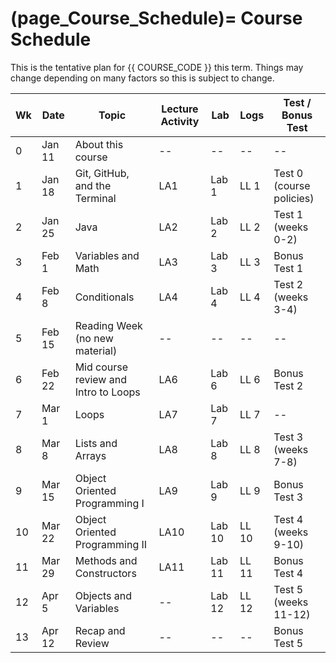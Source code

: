 (page_Course_Schedule)=
Course Schedule
=======================

This is the tentative plan for {{ COURSE_CODE }} this term.
Things may change depending on many factors so this is subject to change.

| Wk | Date   | Topic                                | Lecture Activity | Lab    | Logs  | Test / Bonus Test        |
|----|--------|--------------------------------------|------------------|--------|-------|--------------------------|
| 0  | Jan 11 | About this course                    | --               | --     | --    | --                       |
| 1  | Jan 18 | Git, GitHub, and the Terminal        | LA1              | Lab 1  | LL 1  | Test 0 (course policies) |
| 2  | Jan 25 | Java                                 | LA2              | Lab 2  | LL 2  | Test 1 (weeks 0-2)       |
| 3  | Feb 1  | Variables and Math                   | LA3              | Lab 3  | LL 3  | Bonus Test 1             |
| 4  | Feb 8  | Conditionals                         | LA4              | Lab 4  | LL 4  | Test 2 (weeks 3-4)       |
| 5  | Feb 15 | Reading Week (no new material)       | --               | --     | --    | --                       |
| 6  | Feb 22 | Mid course review and Intro to Loops | LA6              | Lab 6  | LL 6  | Bonus Test 2             |
| 7  | Mar 1  | Loops                                | LA7              | Lab 7  | LL 7  | --                       |
| 8  | Mar 8  | Lists and Arrays                     | LA8              | Lab 8  | LL 8  | Test 3 (weeks 7-8)       |
| 9  | Mar 15 | Object Oriented Programming I        | LA9              | Lab 9  | LL 9  | Bonus Test 3             |
| 10 | Mar 22 | Object Oriented Programming II       | LA10             | Lab 10 | LL 10 | Test 4 (weeks 9-10)      |
| 11 | Mar 29 | Methods and Constructors             | LA11             | Lab 11 | LL 11 | Bonus Test 4             |
| 12 | Apr 5  | Objects and Variables                | --               | Lab 12 | LL 12 | Test 5 (weeks 11-12)     |
| 13 | Apr 12 | Recap and Review                     | --               | --     | --    | Bonus Test 5             |

<!--
Part 1 - 1. Getting started with programming
Part 1 - 2. Printing
Part 1 - 3. Reading Input 
Part 1 - 4. Variables
Part 1 - 5. Calculating with numbers
Part 1 - 6. Conditional statement and conditional operation
Part 2 - 1. Recurring problems and patterns to solve them
Part 2 - 2. Repeating functionality
Part 2 - 3. More loops
Part 2 - 4. Methods and dividing the program into smaller parts
Part 3 - 1. Discovering errors
Part 3 - 2. Lists
Part 3 - 3. Arrays
Part 3 - 4. Using strings
Part 4 - 1. Introduction to object-oriented programming
Part 4 - 2. Objects in a list
Part 4 - 3. Files and reading data
Part 5 - 1. Learning object-oriented programming
Part 5 - 2. Removing repetitive code (overloading methods and constructors)
Part 5 - 3. Primitive and reference variables
Part 5 - 4. Objects and references



Week 0
    - About this course

Week 1 - Version Control
    - Git and GitHub
    - Terminal

Week 2 - Java
    - Getting started with programming
    - Printing
    - Reading Input

*** test1
Week 3 - Variables and Math
    - Variables
    - Calculating with numbers
*** bonus test1

Week 4 - Conditionals
    - Conditional statement and conditional operation
*** test 2
Week 5 - reading break

Week 6 - Loops
    - Recurring problems and patterns to solve them
    - Repeating functionality
    - More loops
    - Methods and dividing the program into smaller parts
*** bonus test 2
Week 7 - Lists and Arrays
    - Discovering errors
    - Lists
    - Arrays
    - Using strings
*** test 3
Week 8 - Object Oriented Programming
    - Introduction to object-oriented programming
    - Objects in a list
*** bonus test 3
Week 9 - Objects Oriented Programming II
    - Learning object-oriented programming
    - Files and reading data
*** test 4
Week 10 - Methods and Constructors
    - Removing repetitive code (overloading methods and constructors)
*** bonus test 4
Week 11 - Objects and Variables
    - Primitive and reference variables
    - Objects and references
*** test 5
Week 12
    - Recap and Review
*** bonus test 5
-->